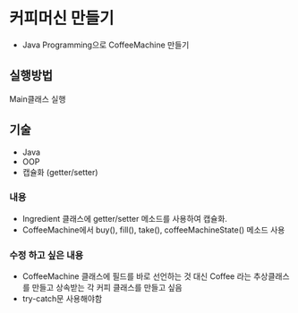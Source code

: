 # 커피머신 만들기
- Java Programming으로 CoffeeMachine 만들기

## 실행방법
Main클래스 실행
## 기술
- Java
- OOP
- 캡슐화 (getter/setter)
### 내용
- Ingredient 클래스에 getter/setter 메소드를 사용하여 캡슐화.
- CoffeeMachine에서 buy(), fill(), take(), coffeeMachineState() 메소드 사용

### 수정 하고 싶은 내용
- CoffeeMachine 클래스에 필드를 바로 선언하는 것 대신 Coffee 라는 추상클래스를 만들고 상속받는 각 커피 클래스를 만들고 싶음
- try-catch문 사용해야함